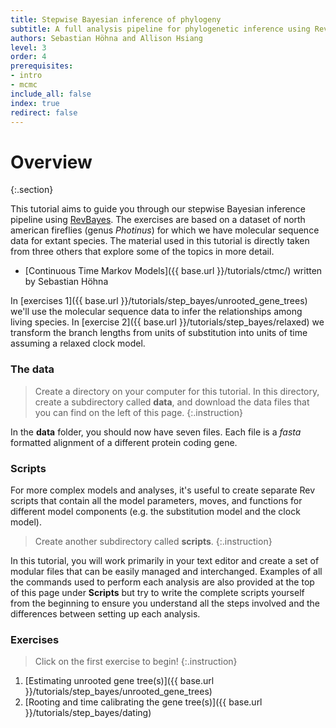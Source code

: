 ```yaml
---
title: Stepwise Bayesian inference of phylogeny
subtitle: A full analysis pipeline for phylogenetic inference using RevBayes
authors: Sebastian Höhna and Allison Hsiang
level: 3
order: 4
prerequisites:
- intro
- mcmc
include_all: false
index: true
redirect: false
---
```


Overview
========
{:.section}

This tutorial aims to guide you through our stepwise Bayesian inference pipeline using [RevBayes](http://revbayes.com). The exercises are based on a dataset of north american fireflies (genus *Photinus*) for which we have molecular sequence data for extant species. The material used in this tutorial is directly taken from three others that explore some of the topics in more detail.

* [Continuous Time Markov Models]({{ base.url }}/tutorials/ctmc/) written by Sebastian Höhna

In [exercises 1]({{ base.url }}/tutorials/step_bayes/unrooted_gene_trees) we'll use the molecular sequence data to infer the relationships among living species.
In [exercise 2]({{ base.url }}/tutorials/step_bayes/relaxed) we transform the branch lengths from units of substitution into units of time assuming a relaxed clock model.


### The data

>Create a directory on your computer for this tutorial.
>In this directory, create a subdirectory called **data**, and download the data files that you can find on the left of this page.
{:.instruction}

In the **data** folder, you should now have seven files.
Each file is a *fasta* formatted alignment of a different protein coding gene.


### Scripts

For more complex models and analyses, it's useful to create separate Rev scripts that contain all the model parameters, moves, and functions for different model components (e.g. the substitution model and the clock model).

>Create another subdirectory called **scripts**.
{:.instruction}

In this tutorial, you will work primarily in your text editor and create a set of modular files that can be easily managed and interchanged. Examples of all the commands used to perform each analysis are also provided at the top of this page under **Scripts** but try to write the complete scripts yourself from the beginning to ensure you understand all the steps involved and the differences between setting up each analysis.

### Exercises

>Click on the first exercise to begin!
{:.instruction}

1. [Estimating unrooted gene tree(s)]({{ base.url }}/tutorials/step_bayes/unrooted_gene_trees)
2. [Rooting and time calibrating the gene tree(s)]({{ base.url }}/tutorials/step_bayes/dating)

